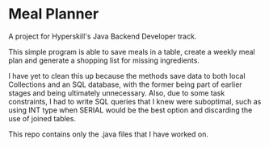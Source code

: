 # Meal Planner
A project for Hyperskill's Java Backend Developer track.

This simple program is able to save meals in a table, create a weekly meal plan and generate a shopping list for missing ingredients.

I have yet to clean this up because the methods save data to both local Collections and an SQL database, with the former being part of earlier stages and being ultimately unnecessary. Also, due to some task constraints, I had to write SQL queries that I knew were suboptimal, such as using INT type when SERIAL would be the best option and discarding the use of joined tables.

This repo contains only the .java files that I have worked on.
